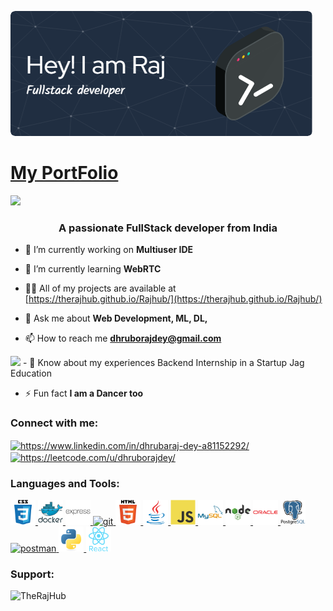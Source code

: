 ![Header](./github-header-image.png)
<br>
<h1><a href="https://drive.google.com/file/d/1PCj_ZYHuasniL4ebGbi3haLy-QIwKNTQ/view?usp=sharing">My PortFolio</a></h1>
<img src="https://camo.githubusercontent.com/1686e135d1c9adb75ca8d9c23308f6673ec5a66931044ff5cd53ba587f29fe88/68747470733a2f2f692e70696e696d672e636f6d2f6f726967696e616c732f35392f33332f33642f35393333336436663162316631623232366261353966333531393964623130372e676966" width="600">
<h3 align="center">A passionate FullStack developer from India</h3>

- 🔭 I’m currently working on **Multiuser IDE**

- 🌱 I’m currently learning **WebRTC**

- 👨‍💻 All of my projects are available at [https://therajhub.github.io/Rajhub/](https://therajhub.github.io/Rajhub/)

- 💬 Ask me about **Web Development, ML, DL,**

- 📫 How to reach me **dhruborajdey@gmail.com**
<img src="https://i.pinimg.com/originals/e6/da/c1/e6dac1038095d76596e8b1bd9653f569.gif" >
- 📄 Know about my experiences Backend Internship in a Startup Jag Education

- ⚡ Fun fact **I am a Dancer too**

<h3 align="left">Connect with me:</h3>
<p align="left">
<a href="https://linkedin.com/in/https://www.linkedin.com/in/dhrubaraj-dey-a81152292/" target="blank"><img align="center" src="https://raw.githubusercontent.com/rahuldkjain/github-profile-readme-generator/master/src/images/icons/Social/linked-in-alt.svg" alt="https://www.linkedin.com/in/dhrubaraj-dey-a81152292/" height="30" width="40" /></a>
<a href="https://www.leetcode.com/https://leetcode.com/u/dhruborajdey/" target="blank"><img align="center" src="https://raw.githubusercontent.com/rahuldkjain/github-profile-readme-generator/master/src/images/icons/Social/leet-code.svg" alt="https://leetcode.com/u/dhruborajdey/" height="30" width="40" /></a>
</p>

<h3 align="left">Languages and Tools:</h3>
<p align="left"> <a href="https://www.w3schools.com/css/" target="_blank" rel="noreferrer"> <img src="https://raw.githubusercontent.com/devicons/devicon/master/icons/css3/css3-original-wordmark.svg" alt="css3" width="40" height="40"/> </a> <a href="https://www.docker.com/" target="_blank" rel="noreferrer"> <img src="https://raw.githubusercontent.com/devicons/devicon/master/icons/docker/docker-original-wordmark.svg" alt="docker" width="40" height="40"/> </a> <a href="https://expressjs.com" target="_blank" rel="noreferrer"> <img src="https://raw.githubusercontent.com/devicons/devicon/master/icons/express/express-original-wordmark.svg" alt="express" width="40" height="40"/> </a> <a href="https://git-scm.com/" target="_blank" rel="noreferrer"> <img src="https://www.vectorlogo.zone/logos/git-scm/git-scm-icon.svg" alt="git" width="40" height="40"/> </a> <a href="https://www.w3.org/html/" target="_blank" rel="noreferrer"> <img src="https://raw.githubusercontent.com/devicons/devicon/master/icons/html5/html5-original-wordmark.svg" alt="html5" width="40" height="40"/> </a> <a href="https://www.java.com" target="_blank" rel="noreferrer"> <img src="https://raw.githubusercontent.com/devicons/devicon/master/icons/java/java-original.svg" alt="java" width="40" height="40"/> </a> <a href="https://developer.mozilla.org/en-US/docs/Web/JavaScript" target="_blank" rel="noreferrer"> <img src="https://raw.githubusercontent.com/devicons/devicon/master/icons/javascript/javascript-original.svg" alt="javascript" width="40" height="40"/> </a> <a href="https://www.mysql.com/" target="_blank" rel="noreferrer"> <img src="https://raw.githubusercontent.com/devicons/devicon/master/icons/mysql/mysql-original-wordmark.svg" alt="mysql" width="40" height="40"/> </a> <a href="https://nodejs.org" target="_blank" rel="noreferrer"> <img src="https://raw.githubusercontent.com/devicons/devicon/master/icons/nodejs/nodejs-original-wordmark.svg" alt="nodejs" width="40" height="40"/> </a> <a href="https://www.oracle.com/" target="_blank" rel="noreferrer"> <img src="https://raw.githubusercontent.com/devicons/devicon/master/icons/oracle/oracle-original.svg" alt="oracle" width="40" height="40"/> </a> <a href="https://www.postgresql.org" target="_blank" rel="noreferrer"> <img src="https://raw.githubusercontent.com/devicons/devicon/master/icons/postgresql/postgresql-original-wordmark.svg" alt="postgresql" width="40" height="40"/> </a> <a href="https://postman.com" target="_blank" rel="noreferrer"> <img src="https://www.vectorlogo.zone/logos/getpostman/getpostman-icon.svg" alt="postman" width="40" height="40"/> </a> <a href="https://www.python.org" target="_blank" rel="noreferrer"> <img src="https://raw.githubusercontent.com/devicons/devicon/master/icons/python/python-original.svg" alt="python" width="40" height="40"/> </a> <a href="https://reactjs.org/" target="_blank" rel="noreferrer"> <img src="https://raw.githubusercontent.com/devicons/devicon/master/icons/react/react-original-wordmark.svg" alt="react" width="40" height="40"/> </a> </p>

<h3 align="left">Support:</h3>
<p><a href="https://ko-fi.com/TheRajHub"> <img align="left" src="https://cdn.ko-fi.com/cdn/kofi3.png?v=3" height="50" width="210" alt="TheRajHub" /></a></p><br><br>
